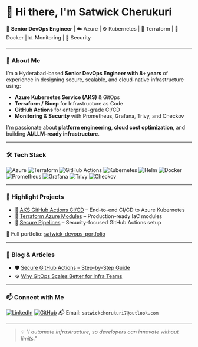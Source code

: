 # 👋 Hi there, I'm Satwick Cherukuri

🚀 **Senior DevOps Engineer** | ☁️ Azure | ⚙️ Kubernetes | 🧱 Terraform | 🐳 Docker | 📊 Monitoring | 🔐 Security

---

### 🧠 About Me

I’m a Hyderabad-based **Senior DevOps Engineer with 8+ years** of experience in designing secure, scalable, and cloud-native infrastructure using:

- **Azure Kubernetes Service (AKS)** & GitOps
- **Terraform / Bicep** for Infrastructure as Code
- **GitHub Actions** for enterprise-grade CI/CD
- **Monitoring & Security** with Prometheus, Grafana, Trivy, and Checkov

I'm passionate about **platform engineering**, **cloud cost optimization**, and building **AI/LLM-ready infrastructure**.

---

### 🛠️ Tech Stack

![Azure](https://img.shields.io/badge/Azure-0078D4?style=flat&logo=microsoft-azure&logoColor=white)
![Terraform](https://img.shields.io/badge/Terraform-7B42BC?style=flat&logo=terraform&logoColor=white)
![GitHub Actions](https://img.shields.io/badge/GitHub%20Actions-2088FF?style=flat&logo=github-actions&logoColor=white)
![Kubernetes](https://img.shields.io/badge/Kubernetes-326CE5?style=flat&logo=kubernetes&logoColor=white)
![Helm](https://img.shields.io/badge/Helm-0F1689?style=flat&logo=helm&logoColor=white)
![Docker](https://img.shields.io/badge/Docker-2496ED?style=flat&logo=docker&logoColor=white)
![Prometheus](https://img.shields.io/badge/Prometheus-E6522C?style=flat&logo=prometheus&logoColor=white)
![Grafana](https://img.shields.io/badge/Grafana-F46800?style=flat&logo=grafana&logoColor=white)
![Trivy](https://img.shields.io/badge/Trivy-013243?style=flat)
![Checkov](https://img.shields.io/badge/Checkov-0F172A?style=flat)

---

### 📂 Highlight Projects

- 🔹 [AKS GitHub Actions CI/CD](https://github.com/YOUR-USERNAME/aks-gha-cicd) – End-to-end CI/CD to Azure Kubernetes
- 🔹 [Terraform Azure Modules](https://github.com/satwick/terraform-azure-modules) – Production-ready IaC modules
- 🔹 [Secure Pipelines](https://github.com/YOUR-USERNAME/devsecops-pipeline-gha) – Security-focused GitHub Actions setup

📎 Full portfolio: [satwick-devops-portfolio](https://github.com/YOUR-USERNAME/satwick-devops-portfolio)

---

### 📝 Blog & Articles

- 🛡️ [Secure GitHub Actions – Step-by-Step Guide](https://medium.com/@your-blog)
- ⚙️ [Why GitOps Scales Better for Infra Teams](https://dev.to/your-blog)

---

### 📫 Connect with Me

[![LinkedIn](https://img.shields.io/badge/LinkedIn-blue?logo=linkedin)](https://www.linkedin.com/in/satwick-cherukuri-1804b4b0/)
[![GitHub](https://img.shields.io/badge/GitHub-black?logo=github)](https://github.com/satwick)
📬 Email: `satwickcherukuri7@outlook.com`

---

> 💡 *"I automate infrastructure, so developers can innovate without limits."*
